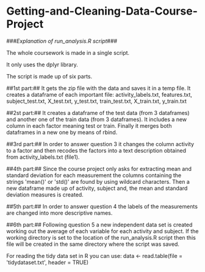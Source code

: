 # Getting-and-Cleaning-Data-Course-Project


###*Explanation of run_analysis.R script*###

The whole coursework is made in a single script.

It only uses the dplyr library.

The script is made up of six parts. 

##1st part:## 
        It gets the zip file with the data and saves it in a temp file.
        It creates a dataframe of each important file: activity_labels.txt, features.txt, 
        subject_test.txt, X_test.txt, y_test.txt, train_test.txt, X_train.txt, y_train.txt

##2st part:## 
        It creates a dataframe of the test data (from 3 dataframes) and another one of the train data (from 3                 dataframes). It includes a new column in each factor meaning test or train.
        Finally it merges both dataframes in a new one by means of rbind.
        
##3rd part:## 
        In order to answer question 3 it changes the column activity to a factor and then recodes the factors into a          text description obtained from activity_labels.txt (file1).
        
##4th part:## 
        Since the course project only asks for extracting mean and standard deviation for each measurement the columns         containing the strings 'mean()' or 'std()' are found by using wildcard characters.
        Then a new dataframe made up of activity, subject and, the mean and standard deviation measures is created.

##5th part:##
        In order to answer question 4 the labels of the measurements are changed into more descriptive names.

##6th part:## 
        Following question 5 a new independent data set is created working out the average of each variable for each          activity and subject.
        If the working directory is set to the location of the run_analysis.R script then this file will be created in the same directory where the script was saved.
        
  
        
For reading the tidy data set in R you can use:
        data <- read.table(file = 'tidydataset.txt', header = TRUE)    
